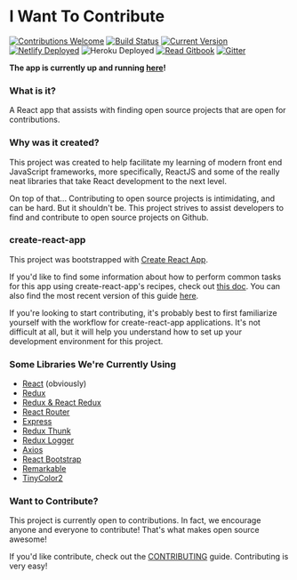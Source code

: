 # I Want To Contribute

[![Contributions Welcome][contributing-badge]](CONTRIBUTING.md)
[![Build Status][build-status-badge]](https://travis-ci.org/tmobaird/i-want-to-contribute)
[![Current Version][current-version-badge]](https://github.com/tmobaird/i-want-to-contribute/releases)
[![Netlify Deployed][netlify-deployed-badge]](https://i-want-to-contribute.netlify.com/)
![Heroku Deployed][heroku-deployed-badge]
[![Read Gitbook][gitbook-badge]](https://tmobaird.gitbooks.io/i-want-to-contribute/)
[![Gitter](https://img.shields.io/gitter/room/nwjs/nw.js.svg?colorB=FF4C8D)](https://gitter.im/i-want-to-contribute/Lobby)

**The app is currently up and running [here](https://i-want-to-contribute.netlify.com/)!**

### What is it?
A React app that assists with finding open source projects that are open for contributions.

### Why was it created?

This project was created to help facilitate my learning of modern front end JavaScript frameworks, more specifically, ReactJS and some of the really neat libraries that take React development to the next level.

On top of that... Contributing to open source projects is intimidating, and can be hard. But it shouldn't be. This project strives to assist developers to find and contribute to open source projects on Github.

### create-react-app

This project was bootstrapped with [Create React App](https://github.com/facebookincubator/create-react-app).

If you'd like to find some information about how to perform common tasks for this app
using create-react-app's recipes, check out [this doc]().
You can also find the most recent version of this guide [here](https://github.com/facebookincubator/create-react-app/blob/master/packages/react-scripts/template/README.md).

If you're looking to start contributing, it's probably best to first familiarize yourself with the workflow for create-react-app applications. It's not difficult at all, but it will help you understand how to set up your development environment for this project.

### Some Libraries We're Currently Using

- [React](https://github.com/facebook/react) (obviously)
- [Redux](https://github.com/reactjs/redux)
- [Redux & React Redux](https://github.com/reactjs/react-redux)
- [React Router](https://github.com/ReactTraining/react-router)
- [Express](https://github.com/expressjs/express)
- [Redux Thunk](https://github.com/gaearon/redux-thunk)
- [Redux Logger](https://github.com/evgenyrodionov/redux-logger)
- [Axios](https://github.com/mzabriskie/axios)
- [React Bootstrap](https://github.com/react-bootstrap/react-bootstrap)
- [Remarkable](https://github.com/jonschlinkert/remarkable)
- [TinyColor2](https://github.com/bgrins/TinyColor)

### Want to Contribute?

This project is currently open to contributions. In fact, we encourage anyone and everyone to contribute! That's what makes open source awesome!

If you'd like contribute, check out the [CONTRIBUTING](https://github.com/tmobaird/i-want-to-contribute/blob/master/CONTRIBUTING.md) guide. Contributing is very easy!

[build-status-badge]: https://travis-ci.org/tmobaird/i-want-to-contribute.svg?branch=master
[contributing-badge]: https://img.shields.io/badge/contributions-welcome!-4BADFF.svg
[netlify-deployed-badge]: https://img.shields.io/badge/netlify-deployed-00ad9f.svg
[heroku-deployed-badge]: https://img.shields.io/badge/heroku-deployed-AE86DA.svg
[current-version-badge]: https://img.shields.io/badge/version-1.2.0-FF566D.svg
[gitbook-badge]: https://img.shields.io/badge/read-gitbook-3884ff.svg
